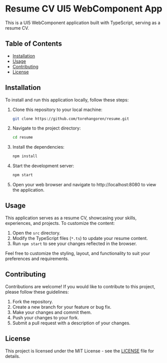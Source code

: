 # Resume CV UI5 WebComponent App

This is a UI5 WebComponent application built with TypeScript, serving as a resume CV.

## Table of Contents

- [Installation](#installation)
- [Usage](#usage)
- [Contributing](#contributing)
- [License](#license)

## Installation

To install and run this application locally, follow these steps:

1. Clone this repository to your local machine:

   ```bash
   git clone https://github.com/torehangoren/resume.git
   ```

2. Navigate to the project directory:

   ```bash
   cd resume
   ```

3. Install the dependencies:

   ```bash
   npm install
   ```

4. Start the development server:

   ```bash
   npm start
   ```

5. Open your web browser and navigate to http://localhost:8080 to view the application.

## Usage

This application serves as a resume CV, showcasing your skills, experiences, and projects. To customize the content:

1. Open the `src` directory.
2. Modify the TypeScript files (`*.ts`) to update your resume content.
3. Run `npm start` to see your changes reflected in the browser.

Feel free to customize the styling, layout, and functionality to suit your preferences and requirements.

## Contributing

Contributions are welcome! If you would like to contribute to this project, please follow these guidelines:

1. Fork the repository.
2. Create a new branch for your feature or bug fix.
3. Make your changes and commit them.
4. Push your changes to your fork.
5. Submit a pull request with a description of your changes.

## License

This project is licensed under the MIT License - see the [LICENSE](LICENSE) file for details.
